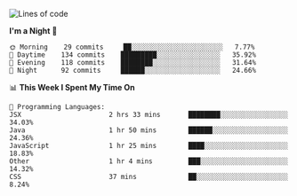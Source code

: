 <!--START_SECTION:waka-->
![Lines of code](https://img.shields.io/badge/From%20Hello%20World%20I%27ve%20Written-142773%20lines%20of%20code-blue)

**I'm a Night 🦉** 

```text
🌞 Morning    29 commits     ██░░░░░░░░░░░░░░░░░░░░░░░   7.77% 
🌆 Daytime    134 commits    █████████░░░░░░░░░░░░░░░░   35.92% 
🌃 Evening    118 commits    ████████░░░░░░░░░░░░░░░░░   31.64% 
🌙 Night      92 commits     ██████░░░░░░░░░░░░░░░░░░░   24.66%

```


📊 **This Week I Spent My Time On** 

```text
💬 Programming Languages: 
JSX                      2 hrs 33 mins       ████████░░░░░░░░░░░░░░░░░   34.03% 
Java                     1 hr 50 mins        ██████░░░░░░░░░░░░░░░░░░░   24.36% 
JavaScript               1 hr 25 mins        ████░░░░░░░░░░░░░░░░░░░░░   18.83% 
Other                    1 hr 4 mins         ███░░░░░░░░░░░░░░░░░░░░░░   14.32% 
CSS                      37 mins             ██░░░░░░░░░░░░░░░░░░░░░░░   8.24%

```


<!--END_SECTION:waka-->

